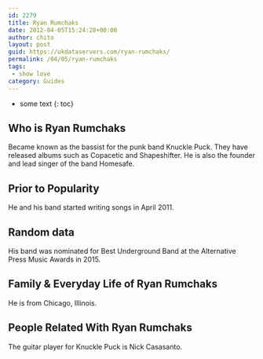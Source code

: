 ```yaml
---
id: 2279
title: Ryan Rumchaks
date: 2012-04-05T15:24:28+00:00
author: chito
layout: post
guid: https://ukdataservers.com/ryan-rumchaks/
permalink: /04/05/ryan-rumchaks
tags:
 - show love
category: Guides
---
```


* some text
{: toc}
          
          
## Who is  Ryan Rumchaks
                  
                  
                  
Became known as the bassist for the punk band Knuckle Puck. They have released albums such as Copacetic and Shapeshifter. He is also the founder and lead singer of the band Homesafe.
                  
                
                
                
## Prior to Popularity 
                  
                  
                  
He and his band started writing songs in April 2011.
                  
                
                
                
## Random data 
                  
                  
                  
His band was nominated for Best Underground Band at the Alternative Press Music Awards in 2015.
                  
                
                
                
## Family & Everyday Life of Ryan Rumchaks
                  
                  
                  
He is from Chicago, Illinois.
                  
                
                
                
## People Related With  Ryan Rumchaks
                  
                  
                  
The guitar player for Knuckle Puck is Nick Casasanto.
                  
                
              
            
          
          
          
    
    
  
